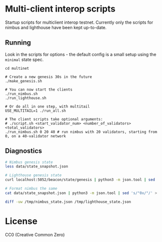 # Multi-client interop scripts

Startup scripts for multiclient interop testnet. Currently only the scripts for nimbus and lighthouse have been kept up-to-date.

## Running

Look in the scripts for options - the default config is a small setup using the `minimal` state spec.

```
cd multinet

# Create a new genesis 30s in the future
./make_genesis.sh

# You can now start the clients
./run_nimbus.sh
./run_lighthouse.sh

# Or do all in one step, with multitail
USE_MULTITAIL=1 ./run_all.sh

# The client scripts take optional arguments:
# ./script.sh <start_validator_num> <number_of_validators> <total_validators>
./run_nimbus.sh 0 20 40 # run nimbus with 20 validators, starting from 0, on a 40-validator network
```

## Diagnostics

```bash
# Nimbus genesis state
less data/state_snapshot.json

# Lighthouse genesis state
curl localhost:5052/beacon/state/genesis | python3 -m json.tool | sed 's/"0x/"/' > /tmp/lighthouse_state.json

# Format nimbus the same
cat data/state_snapshot.json | python3 -m json.tool | sed 's/"0x/"/' > /tmp/nimbus_state.json

diff -uw /tmp/nimbus_state.json /tmp/lighthouse_state.json
```


# License

CC0 (Creative Common Zero)
